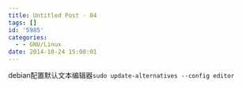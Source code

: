 ```yaml
---
title: Untitled Post - 84
tags: []
id: '5985'
categories:
  - - GNU/Linux
date: 2014-10-24 15:08:01
---
```


debian配置默认文本编辑器`sudo update-alternatives --config editor`